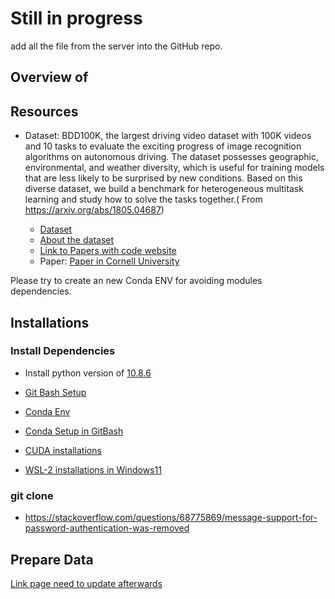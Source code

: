 # Still in progress



add all the file from the server into the GitHub repo.
## Overview of 

## Resources 
* Dataset: 
    BDD100K, the largest driving video dataset with 100K videos and 10 tasks to evaluate the exciting progress of image recognition algorithms on autonomous driving. The dataset possesses geographic, environmental, and weather diversity, which is useful for training models that are less likely to be surprised by new conditions. Based on this diverse dataset, we build a benchmark for heterogeneous multitask learning and study how to solve the tasks together.( From https://arxiv.org/abs/1805.04687)

    *  [Dataset](https://bdd-data.berkeley.edu/)
    *  [About the dataset](https://doc.bdd100k.com/download.html)
    *  [Link to Papers with code website](https://paperswithcode.com/dataset/bdd100k)
    * Paper: [Paper in Cornell University](https://arxiv.org/abs/1805.04687)
  

Please try to create an new Conda ENV for avoiding modules dependencies.
## Installations

### Install Dependencies
* Install python version of [10.8.6](https://www.python.org/downloads/windows/)

* [Git Bash Setup](installations/docs/Git_setup.md)

* [Conda Env](installations/docs/GitBash_Conda_Setup.md)

* [Conda Setup in GitBash](installations/docs/GitBash_Conda_Setup.md)

* [CUDA installations](installations/docs/CUDA_installations.md)

* [WSL-2 installations in Windows11](installations/docs/WSL.md)

### git clone 
* https://stackoverflow.com/questions/68775869/message-support-for-password-authentication-was-removed

## Prepare Data
[Link page need to update afterwards](update.md)





